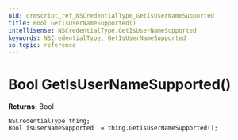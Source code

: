 ```yaml
---
uid: crmscript_ref_NSCredentialType_GetIsUserNameSupported
title: Bool GetIsUserNameSupported()
intellisense: NSCredentialType.GetIsUserNameSupported
keywords: NSCredentialType, GetIsUserNameSupported
so.topic: reference
---
```


# Bool GetIsUserNameSupported()

**Returns:** Bool

```crmscript
NSCredentialType thing;
Bool isUserNameSupported  = thing.GetIsUserNameSupported();
```

